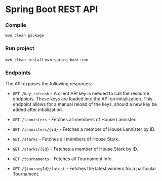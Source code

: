 # Spring Boot REST API
                                    
### Compile
`mvn clean package`
                                    
                                    
### Run project
`mvn clean install`
`mvn spring-boot:run`


### Endpoints
The API exposes the following resources:

* `GET /key_refresh` - A client API key is needed to call the resource endpoints. These keys are loaded into the API on initialization. This endpoint allows for a manual reload of the keys, should a new key be added after intialization.  

* `GET /lannisters` - Fetches all members of House Lannister.  

* `GET /lannisters/{id}` - Fetches a member of House Lannister by ID.  

* `GET /starks` - Fetches all members of House Stark.  

* `GET /starks/{id}` - Fetches a member of House Stark by ID. 

* `GET /tournaments` - Fetches all Tournament info.  

* `GET /{tourneyId}/latest` - Fetches the latest winners for a particular Tournament.
